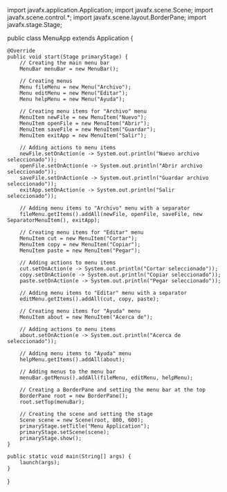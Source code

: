 import javafx.application.Application;
import javafx.scene.Scene;
import javafx.scene.control.*;
import javafx.scene.layout.BorderPane;
import javafx.stage.Stage;

public class MenuApp extends Application {

    @Override
    public void start(Stage primaryStage) {
        // Creating the main menu bar
        MenuBar menuBar = new MenuBar();

        // Creating menus
        Menu fileMenu = new Menu("Archivo");
        Menu editMenu = new Menu("Editar");
        Menu helpMenu = new Menu("Ayuda");

        // Creating menu items for "Archivo" menu
        MenuItem newFile = new MenuItem("Nuevo");
        MenuItem openFile = new MenuItem("Abrir");
        MenuItem saveFile = new MenuItem("Guardar");
        MenuItem exitApp = new MenuItem("Salir");

        // Adding actions to menu items
        newFile.setOnAction(e -> System.out.println("Nuevo archivo seleccionado"));
        openFile.setOnAction(e -> System.out.println("Abrir archivo seleccionado"));
        saveFile.setOnAction(e -> System.out.println("Guardar archivo seleccionado"));
        exitApp.setOnAction(e -> System.out.println("Salir seleccionado"));

        // Adding menu items to "Archivo" menu with a separator
        fileMenu.getItems().addAll(newFile, openFile, saveFile, new SeparatorMenuItem(), exitApp);

        // Creating menu items for "Editar" menu
        MenuItem cut = new MenuItem("Cortar");
        MenuItem copy = new MenuItem("Copiar");
        MenuItem paste = new MenuItem("Pegar");

        // Adding actions to menu items
        cut.setOnAction(e -> System.out.println("Cortar seleccionado"));
        copy.setOnAction(e -> System.out.println("Copiar seleccionado"));
        paste.setOnAction(e -> System.out.println("Pegar seleccionado"));

        // Adding menu items to "Editar" menu with a separator
        editMenu.getItems().addAll(cut, copy, paste);

        // Creating menu items for "Ayuda" menu
        MenuItem about = new MenuItem("Acerca de");

        // Adding actions to menu items
        about.setOnAction(e -> System.out.println("Acerca de seleccionado"));

        // Adding menu items to "Ayuda" menu
        helpMenu.getItems().addAll(about);

        // Adding menus to the menu bar
        menuBar.getMenus().addAll(fileMenu, editMenu, helpMenu);

        // Creating a BorderPane and setting the menu bar at the top
        BorderPane root = new BorderPane();
        root.setTop(menuBar);

        // Creating the scene and setting the stage
        Scene scene = new Scene(root, 800, 600);
        primaryStage.setTitle("Menu Application");
        primaryStage.setScene(scene);
        primaryStage.show();
    }

    public static void main(String[] args) {
        launch(args);
    }
}
